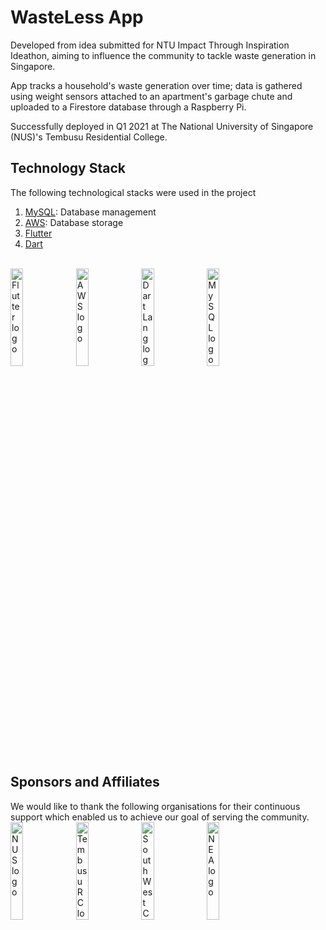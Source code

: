 # WasteLess App

Developed from idea submitted for NTU Impact Through Inspiration Ideathon, aiming to influence the community to tackle waste generation in Singapore.

App tracks a household's waste generation over time; data is gathered using weight sensors attached to an apartment's garbage chute and uploaded to a Firestore database through a Raspberry Pi.

Successfully deployed in Q1 2021 at The National University of Singapore (NUS)'s Tembusu Residential College.

## Technology Stack
The following technological stacks were used in the project

1. [MySQL](https://www.mysql.com/): Database management
2. [AWS](https://aws.amazon.com/): Database storage
3. [Flutter](https://flutter.dev/docs)
4. [Dart](https://dart.dev/overview)

<br>
<img src="https://upload.wikimedia.org/wikipedia/commons/1/17/Google-flutter-logo.png" width=20% height=20% alt="Flutter logo">
<img src="https://d1.awsstatic.com/logos/aws-logo-lockups/poweredbyaws/PB_AWS_logo_RGB.61d334f1a1a427ea597afa54be359ca5a5aaad5f.png" width=20% height=20% alt="AWS logo">
<img src="https://dart.dev/assets/shared/dart-logo-for-shares.png?2" width=20% height=20% alt="Dart Lang logo">
<img src="https://download.logo.wine/logo/MySQL/MySQL-Logo.wine.png" width=20% height=20% alt="MySQL logo">


## Sponsors and Affiliates
We would like to thank the following organisations for their continuous support which enabled us to achieve our goal of serving the community.
<br>
<img src="https://logos-download.com/wp-content/uploads/2016/12/National_University_of_Singapore_logo_NUS.png" width=20% height=20% alt="NUS logo">
<img src="https://squaremilerelay.com/wp-content/themes/smr/assets/img/companies/tembusu_college.png" width=20% height=20% alt="Tembusu RC logo">
<img src="https://s3.ap-southeast-1.amazonaws.com/logos.form.gov.sg/1590560379953-SWCDC_Logo_FC_RGB_1080px.png" width=20% height=20% alt="South West CDC logo">
<img src="https://www.nea.gov.sg/assets/images/design/logo.png" width=20% height=20% alt="NEA logo">



